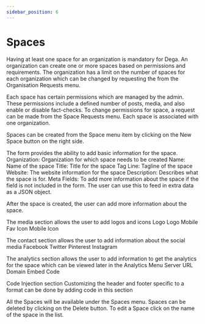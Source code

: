 ```yaml
---
sidebar_position: 6
---
```


# Spaces

Having at least one space for an organization is mandatory for Dega. An organization can create one or more spaces based on permissions and requirements. The organization has a limit on the number of spaces for each organization which can be changed by requesting the from the Organisation Requests menu.

Each space has certain permissions which are managed by the admin. These permissions include a defined number of posts, media, and also enable or disable fact-checks. To change permissions for space, a request can be made from the Space Requests menu.
Each space is associated with one organization. 

Spaces can be created from the Space menu item by clicking on the New Space button on the right side.

The form provides the ability to add basic information for the space.
Organization: Organization for which space needs to be created
Name: Name of  the space
Title: Title for the space
Tag Line: Tagline of the space
Website: The website information for the space
Description: Describes what the space is for.
Meta Fields: To add more information about the space if the field is not included in the form. The user can use this to feed in extra data as a JSON object.

After the space is created, the user can add more information about the space.

The media section allows the user to add logos and icons
Logo
Logo Mobile
Fav Icon
Mobile Icon

The contact section allows the user to add information about the social media
Facebook
Twitter
Pinterest
Instagram

The analytics section allows the user to add information to get the analytics for the space which can be viewed later  in the Analytics Menu
Server URL
Domain
Embed Code

Code Injection section
Customizing the header and footer specific to a format can be done by adding code in this section

All the Spaces will be available under the Spaces menu. 
Spaces can be deleted by clicking on the Delete button. To edit a Space click on the name of the space in the list.

